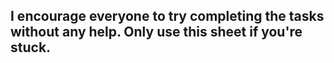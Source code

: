 ## I encourage everyone to try completing the tasks without any help. Only use this sheet if you're stuck.

